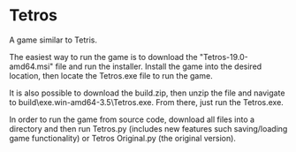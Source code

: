 # Tetros
A game similar to Tetris.

The easiest way to run the game is to download the "Tetros-19.0-amd64.msi" file and run the installer. Install the game into the desired location, then locate the Tetros.exe file to run the game.

It is also possible to download the build.zip, then unzip the file and navigate to build\exe.win-amd64-3.5\Tetros.exe. From there, just run the Tetros.exe.

In order to run the game from source code, download all files into a directory and then run Tetros.py (includes new features such saving/loading game functionality) or Tetros Original.py (the original version).
